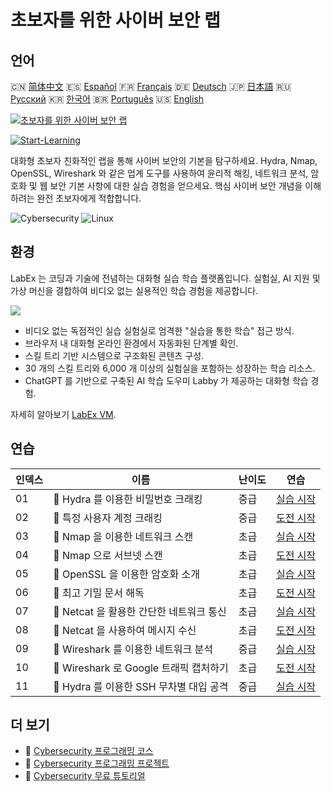 # 초보자를 위한 사이버 보안 랩

## 언어

🇨🇳 [简体中文](README_zh.md) 🇪🇸 [Español](README_es.md) 🇫🇷 [Français](README_fr.md) 🇩🇪 [Deutsch](README_de.md) 🇯🇵 [日本語](README_ja.md) 🇷🇺 [Русский](README_ru.md) 🇰🇷 [한국어](README_ko.md) 🇧🇷 [Português](README_pt.md) 🇺🇸 [English](README.md) 

[![초보자를 위한 사이버 보안 랩](https://cover-creator.labex.io/cybersecurity-labs-for-beginners.png?lang=ko)](https://labex.io/ko/courses/cybersecurity-labs-for-beginners)

[![Start-Learning](https://img.shields.io/badge/Start-Learning-whitesmoke?style=for-the-badge)](https://labex.io/ko/courses/cybersecurity-labs-for-beginners)

대화형 초보자 친화적인 랩을 통해 사이버 보안의 기본을 탐구하세요. Hydra, Nmap, OpenSSL, Wireshark 와 같은 업계 도구를 사용하여 윤리적 해킹, 네트워크 분석, 암호화 및 웹 보안 기본 사항에 대한 실습 경험을 얻으세요. 핵심 사이버 보안 개념을 이해하려는 완전 초보자에게 적합합니다.

![Cybersecurity](https://img.shields.io/badge/Cybersecurity-whitesmoke?style=for-the-badge&logo=cybersecurity)
![Linux](https://img.shields.io/badge/Linux-whitesmoke?style=for-the-badge&logo=linux)


## 환경

LabEx 는 코딩과 기술에 전념하는 대화형 실습 학습 플랫폼입니다. 실험실, AI 지원 및 가상 머신을 결합하여 비디오 없는 실용적인 학습 경험을 제공합니다.

![](https://tutorial-screenshot.getvm.io/images/vm-1725247253.png)

- 비디오 없는 독점적인 실습 실험실로 엄격한 "실습을 통한 학습" 접근 방식.
- 브라우저 내 대화형 온라인 환경에서 자동화된 단계별 확인.
- 스킬 트리 기반 시스템으로 구조화된 콘텐츠 구성.
- 30 개의 스킬 트리와 6,000 개 이상의 실험실을 포함하는 성장하는 학습 리소스.
- ChatGPT 를 기반으로 구축된 AI 학습 도우미 Labby 가 제공하는 대화형 학습 경험.

자세히 알아보기 [LabEx VM](https://support.labex.io/using-labex/virtual-machine).

## 연습

|   인덱스 | 이름                                     | 난이도   | 연습                                                                                                                         |
|----------|------------------------------------------|----------|------------------------------------------------------------------------------------------------------------------------------|
|       01 | 📖 Hydra 를 이용한 비밀번호 크래킹       | 중급     | <a target='_blank' href='https://labex.io/ko/tutorials/linux-using-hydra-to-crack-passwords-415960'>실습 시작</a>            |
|       02 | 🎯 특정 사용자 계정 크래킹               | 중급     | <a target='_blank' href='https://labex.io/ko/tutorials/linux-cracking-a-specific-user-account-415951'>도전 시작</a>          |
|       03 | 📖 Nmap 을 이용한 네트워크 스캔          | 초급     | <a target='_blank' href='https://labex.io/ko/tutorials/nmap-network-scanning-with-nmap-415959'>실습 시작</a>                 |
|       04 | 🎯 Nmap 으로 서브넷 스캔                 | 초급     | <a target='_blank' href='https://labex.io/ko/tutorials/nmap-scanning-subnet-with-nmap-415954'>도전 시작</a>                  |
|       05 | 📖 OpenSSL 을 이용한 암호화 소개         | 초급     | <a target='_blank' href='https://labex.io/ko/tutorials/linux-introduction-to-encryption-with-openssl-415957'>실습 시작</a>   |
|       06 | 🎯 최고 기밀 문서 해독                   | 초급     | <a target='_blank' href='https://labex.io/ko/tutorials/linux-decrypting-top-secret-document-415952'>도전 시작</a>            |
|       07 | 📖 Netcat 을 활용한 간단한 네트워크 통신 | 초급     | <a target='_blank' href='https://labex.io/ko/labs/linux-using-netcat-for-simple-network-communication-415961'>실습 시작</a>  |
|       08 | 🎯 Netcat 을 사용하여 메시지 수신        | 초급     | <a target='_blank' href='https://labex.io/ko/tutorials/linux-receive-messages-using-netcat-415953'>도전 시작</a>             |
|       09 | 📖 Wireshark 를 이용한 네트워크 분석     | 중급     | <a target='_blank' href='https://labex.io/ko/tutorials/wireshark-network-analysis-with-wireshark-415958'>실습 시작</a>       |
|       10 | 🎯 Wireshark 로 Google 트래픽 캡처하기   | 초급     | <a target='_blank' href='https://labex.io/ko/tutorials/wireshark-capture-google-traffic-with-wireshark-415948'>도전 시작</a> |
|       11 | 📖 Hydra 를 이용한 SSH 무차별 대입 공격  | 중급     | <a target='_blank' href='https://labex.io/ko/tutorials/hydra-brute-force-ssh-in-hydra-549926'>실습 시작</a>                  |

## 더 보기

- 🔗 [Cybersecurity 프로그래밍 코스](https://github.com/labex-labs/awesome-programming-courses)
- 🔗 [Cybersecurity 프로그래밍 프로젝트](https://github.com/labex-labs/awesome-programming-projects)
- 🔗 [Cybersecurity 무료 튜토리얼](https://github.com/labex-labs/cybersecurity-free-tutorials)

